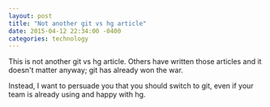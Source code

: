 ```yaml
---
layout: post
title: "Not another git vs hg article"
date: 2015-04-12 22:34:00 -0400
categories: technology
---
```


This is not another git vs hg article. Others have written those articles and it doesn't matter anyway; git has already won the war.

Instead, I want to persuade you that you should switch to git, even if your team is already using and happy with hg.
